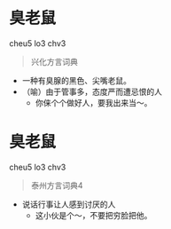 # 臭老鼠
cheu5 lo3 chv3
> 兴化方言词典
- 一种有臭腺的黑色、尖嘴老鼠。
- （喻）由于管事多，态度严而遭忌恨的人
  - 你俫个个做好人，要我出来当～。

# 臭老鼠
cheu5 lo3 chv3
> 泰州方言词典4
- 说话行事让人感到讨厌的人
  - 这小伙是个～，不要把穷脸把他。
